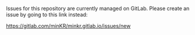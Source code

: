 Issues for this repository are currently managed on GitLab. Please create an issue by going to this link instead:

https://gitlab.com/minKR/minkr.gitlab.io/issues/new